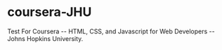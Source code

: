 # coursera-JHU
Test For Coursera -- HTML, CSS, and Javascript for Web Developers -- Johns Hopkins University.
